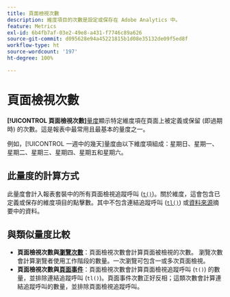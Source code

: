 ```yaml
---
title: 頁面檢視次數
description: 維度項目的次數是設定或保存在 Adobe Analytics 中。
feature: Metrics
exl-id: 6b4fb7af-03e2-49e8-a431-f7746c89a626
source-git-commit: d095628e94a45221815b1d08e35132de09f5ed8f
workflow-type: ht
source-wordcount: '197'
ht-degree: 100%

---
```


# 頁面檢視次數

**[!UICONTROL 頁面檢視次數]**[量度](overview.md)顯示特定維度項在頁面上被定義或保留 (即過期時) 的次數。這是報表中最常用且最基本的量度之一。

例如，[!UICONTROL 一週中的幾天]量度由以下維度項組成：星期日、星期一、星期二、星期三、星期四、星期五和星期六。

## 此量度的計算方式

此量度會計入報表套裝中的所有頁面檢視追蹤呼叫 ([`t()`](/help/implement/vars/functions/t-method.md))。關於維度，這會包含已定義或保存的維度項目的點擊數。其中不包含連結追蹤呼叫 ([`tl()`](/help/implement/vars/functions/tl-method.md)) 或[資料來源](/help/import/data-sources/overview.md)摘要中的資料。

## 與類似量度比較

* **頁面檢視次數與[瀏覽次數](visits.md)**：頁面檢視次數會計算頁面被檢視的次數。
瀏覽次數會計算瀏覽者使用工作階段的數量。一次瀏覽可包含一或多次頁面檢視。
* **頁面檢視次數與[頁面事件](page-events.md)**：頁面檢視次數會計算頁面檢視追蹤呼叫 (`t()`) 的數量，並排除連結追蹤呼叫 (`tl()`)。頁面事件次數正好反相；這類次數會計算連結追蹤呼叫的數量，並排除頁面檢視追蹤呼叫。
